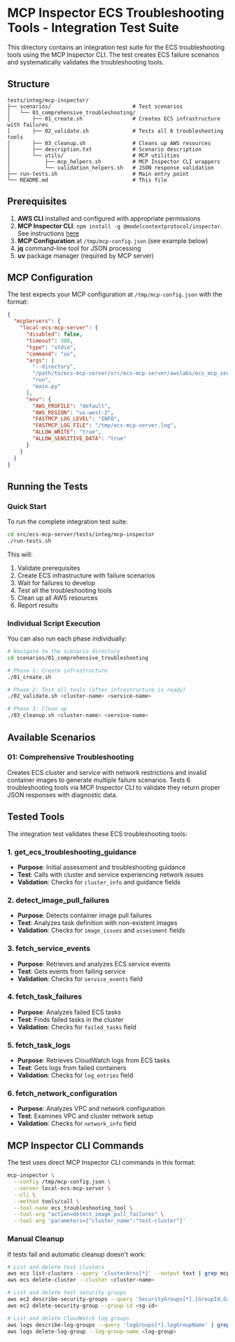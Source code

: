 # MCP Inspector ECS Troubleshooting Tools - Integration Test Suite

This directory contains an integration test suite for the ECS troubleshooting tools using the MCP Inspector CLI. The test creates ECS failure scenarios and systematically validates the troubleshooting tools.

## Structure

```
tests/integ/mcp-inspector/
├── scenarios/                          # Test scenarios
│   └── 01_comprehensive_troubleshooting/
│       ├── 01_create.sh                # Creates ECS infrastructure with failures
│       ├── 02_validate.sh              # Tests all 6 troubleshooting tools
│       ├── 03_cleanup.sh               # Cleans up AWS resources
│       ├── description.txt             # Scenario description
│       └── utils/                      # MCP utilities
│           ├── mcp_helpers.sh          # MCP Inspector CLI wrappers
│           └── validation_helpers.sh   # JSON response validation
├── run-tests.sh                        # Main entry point
└── README.md                           # This file
```

## Prerequisites

1. **AWS CLI** installed and configured with appropriate permissions
2. **MCP Inspector CLI**: `npm install -g @modelcontextprotocol/inspector`. See instructions [here](https://www.npmjs.com/package/@modelcontextprotocol/inspector/)
3. **MCP Configuration** at `/tmp/mcp-config.json` (see example below)
4. **jq** command-line tool for JSON processing
5. **uv** package manager (required by MCP server)

## MCP Configuration

The test expects your MCP configuration at `/tmp/mcp-config.json` with the format:

```json
{
  "mcpServers": {
    "local-ecs-mcp-server": {
      "disabled": false,
      "timeout": 300,
      "type": "stdio",
      "command": "uv",
      "args": [
        "--directory",
        "/path/to/ecs-mcp-server/src/ecs-mcp-server/awslabs/ecs_mcp_server",
        "run",
        "main.py"
      ],
      "env": {
        "AWS_PROFILE": "default",
        "AWS_REGION": "us-west-2",
        "FASTMCP_LOG_LEVEL": "INFO",
        "FASTMCP_LOG_FILE": "/tmp/ecs-mcp-server.log",
        "ALLOW_WRITE": "true",
        "ALLOW_SENSITIVE_DATA": "true"
      }
    }
  }
}
```

## Running the Tests

### Quick Start

To run the complete integration test suite:

```bash
cd src/ecs-mcp-server/tests/integ/mcp-inspector
./run-tests.sh
```

This will:
1. Validate prerequisites
2. Create ECS infrastructure with failure scenarios
3. Wait for failures to develop
4. Test all the troubleshooting tools
5. Clean up all AWS resources
6. Report results

### Individual Script Execution

You can also run each phase individually:

```bash
# Navigate to the scenario directory
cd scenarios/01_comprehensive_troubleshooting

# Phase 1: Create infrastructure
./01_create.sh

# Phase 2: Test all tools (after infrastructure is ready)
./02_validate.sh <cluster-name> <service-name>

# Phase 3: Clean up
./03_cleanup.sh <cluster-name> <service-name>
```

## Available Scenarios

### 01: Comprehensive Troubleshooting
Creates ECS cluster and service with network restrictions and invalid container images to generate multiple failure scenarios. Tests 6 troubleshooting tools via MCP Inspector CLI to validate they return proper JSON responses with diagnostic data.

## Tested Tools

The integration test validates these ECS troubleshooting tools:

### 1. get_ecs_troubleshooting_guidance
- **Purpose**: Initial assessment and troubleshooting guidance
- **Test**: Calls with cluster and service experiencing network issues
- **Validation**: Checks for `cluster_info` and guidance fields

### 2. detect_image_pull_failures
- **Purpose**: Detects container image pull failures
- **Test**: Analyzes task definition with non-existent images
- **Validation**: Checks for `image_issues` and `assessment` fields

### 3. fetch_service_events
- **Purpose**: Retrieves and analyzes ECS service events
- **Test**: Gets events from failing service
- **Validation**: Checks for `service_events` field

### 4. fetch_task_failures
- **Purpose**: Analyzes failed ECS tasks
- **Test**: Finds failed tasks in the cluster
- **Validation**: Checks for `failed_tasks` field

### 5. fetch_task_logs
- **Purpose**: Retrieves CloudWatch logs from ECS tasks
- **Test**: Gets logs from failed containers
- **Validation**: Checks for `log_entries` field

### 6. fetch_network_configuration
- **Purpose**: Analyzes VPC and network configuration
- **Test**: Examines VPC and cluster network setup
- **Validation**: Checks for `network_info` field

## MCP Inspector CLI Commands

The test uses direct MCP Inspector CLI commands in this format:

```bash
mcp-inspector \
  --config /tmp/mcp-config.json \
  --server local-ecs-mcp-server \
  --cli \
  --method tools/call \
  --tool-name ecs_troubleshooting_tool \
  --tool-arg "action=detect_image_pull_failures" \
  --tool-arg 'parameters={"cluster_name":"test-cluster"}'
```

### Manual Cleanup

If tests fail and automatic cleanup doesn't work:

```bash
# List and delete test clusters
aws ecs list-clusters --query 'clusterArns[*]' --output text | grep mcp-integration-test
aws ecs delete-cluster --cluster <cluster-name>

# List and delete test security groups
aws ec2 describe-security-groups --query 'SecurityGroups[*].[GroupId,GroupName]' | grep mcp-integration-test
aws ec2 delete-security-group --group-id <sg-id>

# List and delete CloudWatch log groups
aws logs describe-log-groups --query 'logGroups[*].logGroupName' | grep mcp-integration-test
aws logs delete-log-group --log-group-name <log-group>
```
